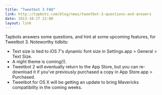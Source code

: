 ```yaml
---
title: "Tweetbot 3 FAQ"
link: http://tapbots.com/blog/news/tweetbot-3-questions-and-answers
date: 2013-10-27 22:00
layout: link
---
```

Tapbots answers some questions, and hint at some upcoming features, for Tweetbot 3. Noteworthy tidbits:

- Text size is tied to iOS 7's dynamic font size in Settings.app > General > Text Size.
- A night theme is coming(!).
- Tweetbot 2 will eventually return to the App Store, but you can re-download it if you've previously purchased a copy in App Store.app > Purchased.
- Tweetbot for OS X will be getting an update to bring Mavericks compatibility in the coming weeks.